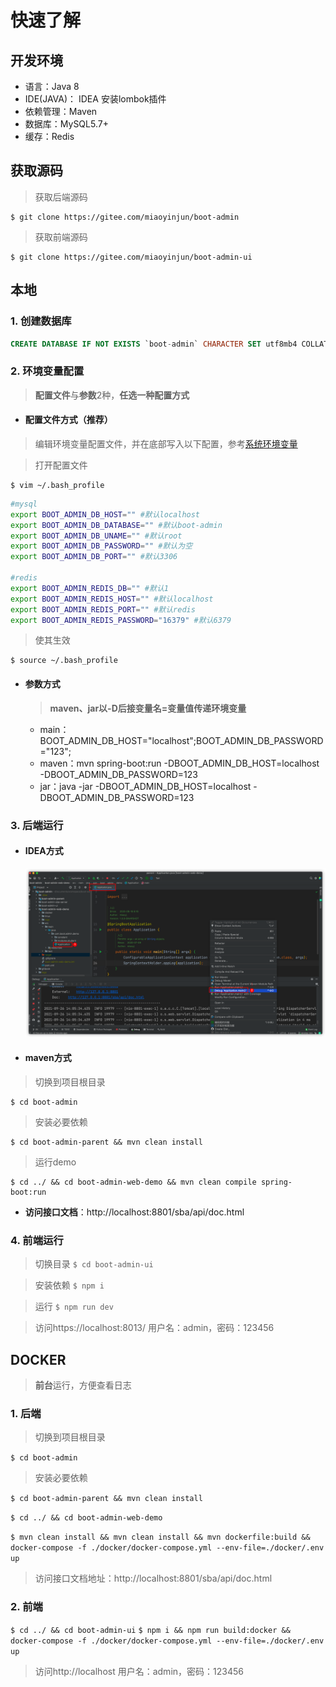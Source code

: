 # 快速了解

## 开发环境
- 语言：Java 8
- IDE(JAVA)： IDEA 安装lombok插件
- 依赖管理：Maven
- 数据库：MySQL5.7+
- 缓存：Redis

## 获取源码
> 获取后端源码

```shell
$ git clone https://gitee.com/miaoyinjun/boot-admin
```

> 获取前端源码

```shell
$ git clone https://gitee.com/miaoyinjun/boot-admin-ui
```



## 本地

### 1. 创建数据库

```sql
CREATE DATABASE IF NOT EXISTS `boot-admin` CHARACTER SET utf8mb4 COLLATE utf8mb4_general_ci;
```

### 2. 环境变量配置

> **配置文件**与**参数**2种，**任选一种配置方式**

- #### 配置文件方式（**推荐**）

> 编辑环境变量配置文件，并在底部写入以下配置，参考[系统环境变量](backend/ENV.md)

>  打开配置文件

```shell
$ vim ~/.bash_profile
```

```sh
#mysql
export BOOT_ADMIN_DB_HOST="" #默认localhost
export BOOT_ADMIN_DB_DATABASE="" #默认boot-admin
export BOOT_ADMIN_DB_UNAME="" #默认root
export BOOT_ADMIN_DB_PASSWORD="" #默认为空
export BOOT_ADMIN_DB_PORT="" #默认3306

#redis
export BOOT_ADMIN_REDIS_DB="" #默认1
export BOOT_ADMIN_REDIS_HOST="" #默认localhost
export BOOT_ADMIN_REDIS_PORT="" #默认redis
export BOOT_ADMIN_REDIS_PASSWORD="16379" #默认6379
```

> 使其生效

```shell
$ source ~/.bash_profile
```

- #### 参数方式

  > **maven、jar以-D后接变量名=变量值传递环境变量**

  - main：BOOT_ADMIN_DB_HOST="localhost";BOOT_ADMIN_DB_PASSWORD="123";
  - maven：mvn  spring-boot:run -DBOOT_ADMIN_DB_HOST=localhost -DBOOT_ADMIN_DB_PASSWORD=123
  - jar：java -jar -DBOOT_ADMIN_DB_HOST=localhost -DBOOT_ADMIN_DB_PASSWORD=123

  

### 3. 后端运行

- #### IDEA方式

  ![image-20210926140929555](../assets/image-20210926140929555.png)

  

- #### maven方式

> 切换到项目根目录

```shell
$ cd boot-admin
```

> 安装必要依赖

```shell
$ cd boot-admin-parent && mvn clean install
```

> 运行demo

```shell
$ cd ../ && cd boot-admin-web-demo && mvn clean compile spring-boot:run
```



- **访问接口文档**：http://localhost:8801/sba/api/doc.html



### 4. 前端运行

> 切换目录
`$ cd boot-admin-ui`

> 安装依赖
`$ npm i`

> 运行
`$ npm run dev`

> 访问https://localhost:8013/
   用户名：admin，密码：123456

## DOCKER
> **前台**运行，方便查看日志

### 1. 后端

> 切换到项目根目录

`$ cd boot-admin `

> 安装必要依赖

`$ cd boot-admin-parent && mvn clean install`

`$ cd ../ && cd boot-admin-web-demo`

`$ mvn clean install && mvn clean install && mvn dockerfile:build && docker-compose -f ./docker/docker-compose.yml --env-file=./docker/.env up`

> 访问接口文档地址：http://localhost:8801/sba/api/doc.html

### 2. 前端
`$ cd ../ && cd boot-admin-ui`
`$ npm i && npm run build:docker && docker-compose -f ./docker/docker-compose.yml --env-file=./docker/.env up`

> 访问http://localhost 用户名：admin，密码：123456